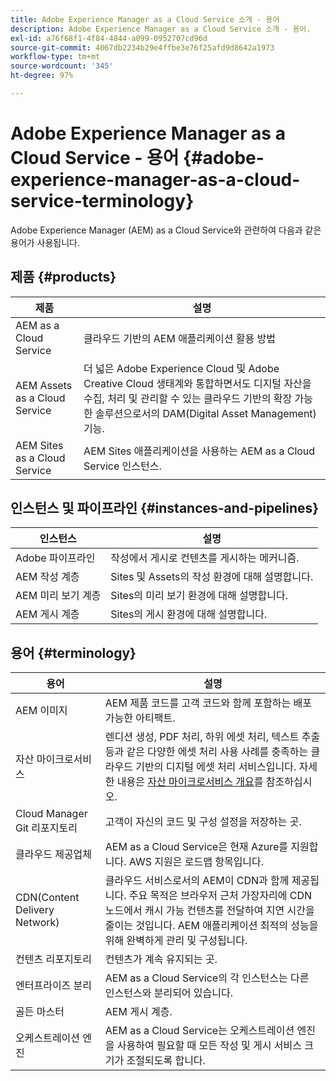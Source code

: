 ```yaml
---
title: Adobe Experience Manager as a Cloud Service 소개 - 용어
description: Adobe Experience Manager as a Cloud Service 소개 - 용어.
exl-id: a76f68f1-4f84-4844-a099-0952707cd96d
source-git-commit: 4067db2234b29e4ffbe3e76f25afd9d8642a1973
workflow-type: tm+mt
source-wordcount: '345'
ht-degree: 97%

---
```


# Adobe Experience Manager as a Cloud Service - 용어 {#adobe-experience-manager-as-a-cloud-service-terminology}

Adobe Experience Manager (AEM) as a Cloud Service와 관련하여 다음과 같은 용어가 사용됩니다.

## 제품 {#products}

| 제품 | 설명 |
|---|---|
| AEM as a Cloud Service | 클라우드 기반의 AEM 애플리케이션 활용 방법 |
| AEM Assets as a Cloud Service | 더 넓은 Adobe Experience Cloud 및 Adobe Creative Cloud 생태계와 통합하면서도 디지털 자산을 수집, 처리 및 관리할 수 있는 클라우드 기반의 확장 가능한 솔루션으로서의 DAM(Digital Asset Management) 기능. |
| AEM Sites as a Cloud Service  | AEM Sites 애플리케이션을 사용하는 AEM as a Cloud Service 인스턴스. |

## 인스턴스 및 파이프라인 {#instances-and-pipelines}

| 인스턴스 | 설명 |
|---|---|
| Adobe 파이프라인 | 작성에서 게시로 컨텐츠를 게시하는 메커니즘. |
| AEM 작성 계층 | Sites 및 Assets의 작성 환경에 대해 설명합니다. |
| AEM 미리 보기 계층 | Sites의 미리 보기 환경에 대해 설명합니다. |
| AEM 게시 계층 | Sites의 게시 환경에 대해 설명합니다. |


<!-- This section of the table must be alphabetic -->

## 용어 {#terminology}

| 용어 | 설명 |
|---|---|
| AEM 이미지 | AEM 제품 코드를 고객 코드와 함께 포함하는 배포 가능한 아티팩트. |
| 자산 마이크로서비스 | 렌디션 생성, PDF 처리, 하위 에셋 처리, 텍스트 추출 등과 같은 다양한 에셋 처리 사용 사례를 충족하는 클라우드 기반의 디지털 에셋 처리 서비스입니다. 자세한 내용은 [자산 마이크로서비스 개요](/help/assets/asset-microservices-overview.md)를 참조하십시오. |
| Cloud Manager Git 리포지토리 | 고객이 자신의 코드 및 구성 설정을 저장하는 곳. |
| 클라우드 제공업체 | AEM as a Cloud Service은 현재 Azure를 지원합니다. AWS 지원은 로드맵 항목입니다. |
| CDN(Content Delivery Network) | 클라우드 서비스로서의 AEM이 CDN과 함께 제공됩니다. 주요 목적은 브라우저 근처 가장자리에 CDN 노드에서 캐시 가능 컨텐츠를 전달하여 지연 시간을 줄이는 것입니다. AEM 애플리케이션 최적의 성능을 위해 완벽하게 관리 및 구성됩니다. |
| 컨텐츠 리포지토리 | 컨텐츠가 계속 유지되는 곳. |
| 엔터프라이즈 분리 | AEM as a Cloud Service의 각 인스턴스는 다른 인스턴스와 분리되어 있습니다. |
| 골든 마스터 | AEM 게시 계층. |
| 오케스트레이션 엔진 | AEM as a Cloud Service는 오케스트레이션 엔진을 사용하여 필요할 때 모든 작성 및 게시 서비스 크기가 조절되도록 합니다. |
